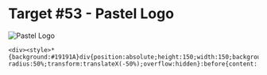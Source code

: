 # Target #53 - Pastel Logo

![Pastel Logo](https://cssbattle.dev/targets/53.png)

```
<div><style>*{background:#19191A}div{position:absolute;height:150;width:150;background:#4F77FF;top:50;left:50%;border-radius:50%;transform:translateX(-50%);overflow:hidden}:before{content:'';position:absolute;right:50%;height:125;width:75}div:before{top:50%;background:#9AD5FF}body:before{top:125;background:#F9E492
```
